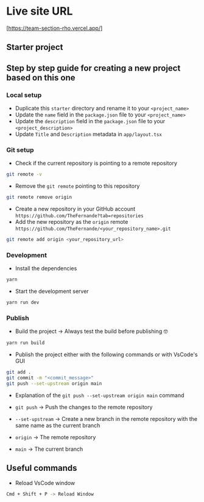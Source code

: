 # Live site URL

[https://team-section-rho.vercel.app/]

## Starter project

## Step by step guide for creating a new project based on this one

### Local setup

- Duplicate this `starter` directory and rename it to your `<project_name>`
- Update the `name` field in the `package.json` file to your `<project_name>`
- Update the `description` field in the `package.json` file to your `<project_description>`
- Update `Title` and `Description` metadata in `app/layout.tsx`

### Git setup

- Check if the current repository is pointing to a remote repository

```bash
git remote -v
```

- Remove the `git remote` pointing to this repository

```bash
git remote remove origin
```

- Create a new repository in your GitHub account `https://github.com/TheFernande?tab=repositories`
- Add the new repository as the `origin` remote `https://github.com/TheFernande/<your_repository_name>.git`

```bash
git remote add origin <your_repository_url>
```

### Development

- Install the dependencies

```bash
yarn
```

- Start the development server

```bash
yarn run dev
```

### Publish

- Build the project -> Always test the build before publishing 🤓

```bash
yarn run build
```

- Publish the project either with the following commands or with VsCode's GUI

```bash
git add .
git commit -m "<commit_message>"
git push --set-upstream origin main
```

- Explanation of the `git push --set-upstream origin main` command

- `git push` -> Push the changes to the remote repository
- `--set-upstream` -> Create a new branch in the remote repository with the same name as the current branch
- `origin` -> The remote repository
- `main` -> The current branch

## Useful commands

- Reload VsCode window

```bash
Cmd + Shift + P -> Reload Window
```
